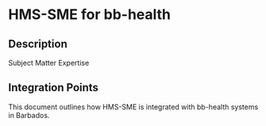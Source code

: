 # HMS-SME for bb-health

## Description

Subject Matter Expertise

## Integration Points

This document outlines how HMS-SME is integrated with bb-health systems in Barbados.

